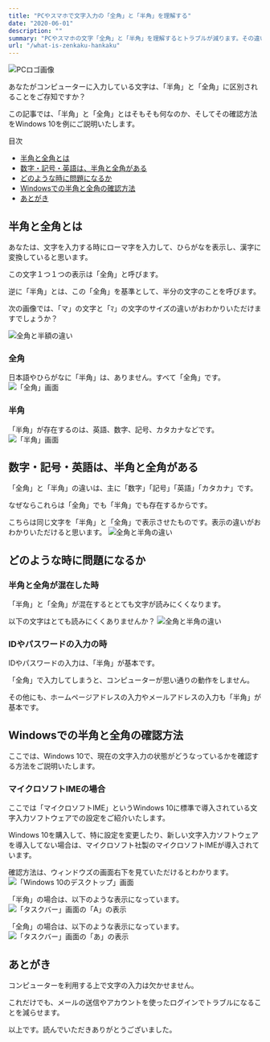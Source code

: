 ```yaml
---
title: "PCやスマホで文字入力の「全角」と「半角」を理解する"
date: "2020-06-01"
description: ""
summary: "PCやスマホの文字「全角」と「半角」を理解するとトラブルが減ります。その違いをご紹介いたします。"
url: "/what-is-zenkaku-hankaku"
---
```


![PCロゴ画像](about_pc.png)

あなたがコンピューターに入力している文字は、「半角」と「全角」に区別されることをご存知ですか？

この記事では、「半角」と「全角」とはそもそも何なのか、そしてその確認方法をWindows 10を例にご説明いたします。

目次
- [半角と全角とは](#半角と全角とは)
- [数字・記号・英語は、半角と全角がある](#数字・記号・英語は、半角と全角がある)
- [どのような時に問題になるか](#どのような時に問題になるか)
- [Windowsでの半角と全角の確認方法](#Windowsでの半角と全角の確認方法)
- [あとがき](#あとがき)

## 半角と全角とは

あなたは、文字を入力する時にローマ字を入力して、ひらがなを表示し、漢字に変換していると思います。

この文字１つ１つの表示は「全角」と呼びます。

逆に「半角」とは、この「全角」を基準として、半分の文字のことを呼びます。

次の画像では、「マ」の文字と「ﾏ」の文字のサイズの違いがおわかりいただけますでしょうか？


![全角と半額の違い](2020-05-08-screenshot-00001.png)

### 全角

日本語やひらがなに「半角」は、ありません。すべて「全角」です。
![「全角」画面](2020-05-08-screenshot-00002.png)

### 半角

「半角」が存在するのは、英語、数字、記号、カタカナなどです。
![「半角」画面](2020-05-08-screenshot-00003.png)

## 数字・記号・英語は、半角と全角がある

「全角」と「半角」の違いは、主に「数字」「記号」「英語」「カタカナ」です。

なぜならこれらは「全角」でも「半角」でも存在するからです。

こちらは同じ文字を「半角」と「全角」で表示させたものです。表示の違いがおわかりいただけると思います。
![全角と半角の違い](2020-05-08-screenshot-00004.png)

## どのような時に問題になるか

### 半角と全角が混在した時

「半角」と「全角」が混在するととても文字が読みにくくなります。

以下の文字はとても読みにくくありませんか？
![全角と半角の違い](2020-05-08-screenshot-00005.png)

### IDやパスワードの入力の時

IDやパスワードの入力は、「半角」が基本です。

「全角」で入力してしまうと、コンピューターが思い通りの動作をしません。

その他にも、ホームページアドレスの入力やメールアドレスの入力も「半角」が基本です。

## Windowsでの半角と全角の確認方法

ここでは、Windows 10で、現在の文字入力の状態がどうなっているかを確認する方法をご説明いたします。

### マイクロソフトIMEの場合

ここでは「マイクロソフトIME」というWindows 10に標準で導入されている文字入力ソフトウェアでの設定をご紹介いたします。

Windows 10を購入して、特に設定を変更したり、新しい文字入力ソフトウェアを導入してない場合は、マイクロソフト社製のマイクロソフトIMEが導入されています。

確認方法は、ウィンドウズの画面右下を見ていただけるとわかります。
![「Windows 10のデスクトップ」画面](2020-05-08-screenshot-00006.png)

「半角」の場合は、以下のような表示になっています。
![「タスクバー」画面の「A」の表示](2020-05-08-screenshot-00007.png)

「全角」の場合は、以下のような表示になっています。
![「タスクバー」画面の「あ」の表示](2020-05-08-screenshot-00008.png)

## あとがき

コンピューターを利用する上で文字の入力は欠かせません。

これだけでも、メールの送信やアカウントを使ったログインでトラブルになることを減らせます。

以上です。読んでいただきありがとうございました。
